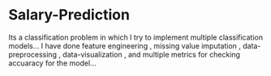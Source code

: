 # Salary-Prediction
Its a classification problem in which I try to implement  multiple classification models...
I have done feature engineering , missing value imputation , data-preprocessing , 
data-visualization , and multiple metrics for checking accuaracy for the model...
